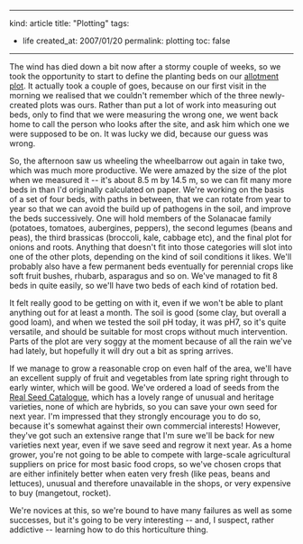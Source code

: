-----
kind: article
title: "Plotting"
tags:
- life
created_at: 2007/01/20
permalink: plotting
toc: false
-----

<p>The wind has died down a bit now after a stormy couple of weeks, so we took the opportunity to start to define the planting beds on our <a href="http://www.rousette.org.uk/blog/archives/happy-new-year/">allotment plot</a>. It actually took a couple of goes, because on our first visit in the morning we realised that we couldn't remember which of the three newly-created plots was ours. Rather than put a lot of work into measuring out beds, only to find that we were measuring the wrong one, we went back home to call the person who looks after the site, and ask him which one we were supposed to be on. It was lucky we did, because our guess was wrong.</p>

<p>So, the afternoon saw us wheeling the wheelbarrow out again in take two, which was much more productive. We were amazed by the size of the plot when we measured it -- it's about 8.5 m by 14.5 m, so we can fit many more beds in than I'd originally calculated on paper. We're working on the basis of a set of four beds, with paths in between, that we can rotate from year to year so that we can avoid the build up of pathogens in the soil, and improve the beds successively. One will hold members of the Solanacae family (potatoes, tomatoes, aubergines, peppers), the second legumes (beans and peas), the third brassicas (broccoli, kale, cabbage etc), and the final plot for onions and roots. Anything that doesn't fit into those categories will slot into one of the other plots, depending on the kind of soil conditions it likes. We'll probably also have a few permanent beds eventually for perennial crops like soft fruit bushes, rhubarb, asparagus and so on. We've managed to fit 8 beds in quite easily, so we'll have two beds of each kind of rotation bed.</p>


<p>It felt really good to be getting on with it, even if we won't be able to plant anything out for at least a month. The soil is good (some clay, but overall a good loam), and when we tested the soil pH today, it was pH7, so it's quite versatile, and should be suitable for most crops without much intervention. Parts of the plot are very soggy at the moment because of all the rain we've had lately, but hopefully it will dry out a bit as spring arrives.</p>

<p>If we manage to grow a reasonable crop on even half of the area, we'll have an excellent supply of fruit and vegetables from late spring right through to early winter, which will be good. We've ordered a load of seeds from the <a href="http://realseeds.co.uk/">Real Seed Catalogue</a>, which has a lovely range of unusual and heritage varieties, none of which are hybrids, so you can save your own seed for next year. I'm impressed that they strongly encourage you to do so, because it's somewhat against their own commercial interests! However, they've got such an extensive range that I'm sure we'll be back for new varieties next year, even if we save seed and regrow it next year. As a home grower, you're not going to be able to compete with large-scale agricultural suppliers on price for most basic food crops, so we've chosen crops that are either infinitely better when eaten very fresh (like peas, beans and lettuces), unusual and therefore unavailable in the shops, or very expensive to buy (mangetout, rocket).</p>

<p>We're novices at this, so we're bound to have many failures as well as some successes, but it's going to be very interesting -- and, I suspect, rather addictive -- learning how to do this horticulture thing.</p>

